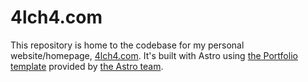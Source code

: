 # 4lch4.com

This repository is home to the codebase for my personal website/homepage, [4lch4.com][0]. It's built with Astro using [the Portfolio template][1] provided by [the Astro team][2].

[0]: https://4lch4.com
[1]: https://github.com/withastro/astro/tree/latest/examples/portfolio
[2]: https://github.com/withastro
